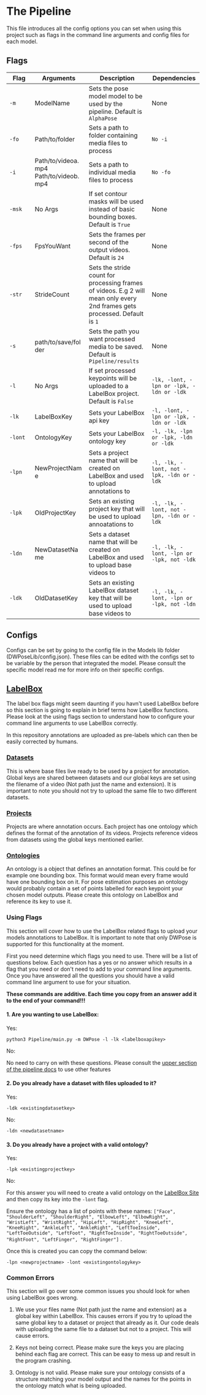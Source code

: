 # The Pipeline

This file introduces all the config options you can set when using this project such as flags in the command line arguments and config files for each model.

## Flags

| <span style="display: inline-block; width:50px">Flag</span> | <div style="width:125px;">Arguments</div> | Description | Dependencies |
| ------------- | ------------- | ------------- | ------------- |
| <span style="display: inline-block; width:50px">```-m```</span> | <div style="width:125px;">ModelName</div> | Sets the pose model model to be used by the pipeline. Default is ```AlphaPose``` | None |
| <span style="display: inline-block; width:50px">```-fo```</span> | <div style="width:125px;">Path/to/folder</div> | Sets a path to folder containing media files to process | ```No -i``` |
| <span style="display: inline-block; width:50px">```-i```</span> | <div style="width:125px;">Path/to/videoa.mp4 Path/to/videob.mp4</div> | Sets a path to individual media files to process | ```No -fo``` |
| <span style="display: inline-block; width:50px">```-msk```</span> | <div style="width:125px;">No Args</div> | If set contour masks will be used instead of basic bounding boxes. Default is ```True``` | None |
| <span style="display: inline-block; width:50px">```-fps```</span> | <div style="width:125px;">FpsYouWant</div> | Sets the frames per second of the output videos. Default is ```24``` | None |
| <span style="display: inline-block; width:50px">```-str```</span> | <div style="width:125px;">StrideCount</div> | Sets the stride count for processing frames of videos. E.g 2 will mean only every 2nd frames gets processed. Default is ```1``` | None |
| <span style="display: inline-block; width:50px">```-s```</span> | <div style="width:125px;">path/to/save/folder</div> | Sets the path you want processed media to be saved. Default is ```Pipeline/results``` | None |
| <span style="display: inline-block; width:50px">```-l```</span> | <div style="width:125px;">No Args</div> | If set processed keypoints will be uploaded to a LabelBox project. Default is ```False``` | ```-lk, -lont, -lpn or -lpk, -ldn or -ldk``` |
| <span style="display: inline-block; width:50px">```-lk```</span> | <div style="width:125px;">LabelBoxKey</div> | Sets your LabelBox api key | ```-l, -lont, -lpn or -lpk, -ldn or -ldk``` |
| <span style="display: inline-block; width:50px">```-lont```</span> | <div style="width:125px;">OntologyKey</div> | Sets your LabelBox ontology key | ```-l, -lk, -lpn or -lpk, -ldn or -ldk``` |
| <span style="display: inline-block; width:50px">```-lpn```</span> | <div style="width:125px;">NewProjectName</div> | Sets a project name that will be created on LabelBox and used to upload annotations to | ```-l, -lk, -lont, not -lpk, -ldn or -ldk``` |
| <span style="display: inline-block; width:50px">```-lpk```</span> | <div style="width:125px;">OldProjectKey</div> | Sets an existing project key that will be used to upload annoatations to | ```-l, -lk, -lont, not -lpn, -ldn or -ldk``` |
| <span style="display: inline-block; width:50px">```-ldn```</span> | <div style="width:125px;">NewDatasetName</div> | Sets a dataset name that will be created on LabelBox and used to upload base videos to | ```-l, -lk, -lont, -lpn or -lpk, not -ldk``` |
| <span style="display: inline-block; width:50px">```-ldk```</span> | <div style="width:125px;">OldDatasetKey</div> | Sets an existing LabelBox dataset key that will be used to upload base videos to | ```-l, -lk, -lont, -lpn or -lpk, not -ldn``` |

## Configs

Configs can be set by going to the config file in the Models lib folder (DWPoseLib/config.json). These files can be edited with the configs set to be variable by the person that integrated the model. Please consult the specific model read me for more info on their specific configs.

## [LabelBox](https://docs.labelbox.com/)

The label box flags might seem daunting if you havn't used LabelBox before so this section is going to explain in brief terms how LabelBox functions. Please look at the using flags section to understand how to configure your command line arguments to use LabelBox correctly.

In this repository annotations are uploaded as pre-labels which can then be easily corrected by humans.

### [Datasets](https://docs.labelbox.com/docs/datasets-datarows)

This is where base files live ready to be used by a project for annotation. Global keys are shared between datasets and our global keys are set using the filename of a video (Not path just the name and extension). It is important to note you should not try to upload the same file to two different datasets.

### [Projects](https://docs.labelbox.com/docs/what-is-a-project)

Projects are where annotation occurs. Each project has one ontology which defines the format of the annotation of its videos. Projects reference videos from datasets using the global keys mentioned earlier.

### [Ontologies](https://docs.labelbox.com/docs/labelbox-ontology)

An ontology is a object that defines an annotation format. This could be for example one bounding box. This format would mean every frame would have one bounding box on it. For pose estimation purposes an ontology would probably contain a set of points labelled for each keypoint your chosen model outputs. Please create this ontology on LabelBox and reference its key to use it.

### Using Flags

This section will cover how to use the LabelBox related flags to upload your models annotations to LabelBox. It is important to note that only DWPose is supported for this functionality at the moment.

First you need determine which flags you need to use. There will be a list of questions below. Each question has a yes or no answer which results in a flag that you need or don't need to add to your command line arguments. Once you have answered all the questions you should have a valid command line argument to use for your situation.

**These commands are additive. Each time you copy from an answer add it to the end of your command!!!**

#### 1. Are you wanting to use LabelBox:

Yes:

```
python3 Pipeline/main.py -m DWPose -l -lk <labelboxapikey>
```

No:

No need to carry on with these questions. Please consult the [upper section of the pipeline docs](https://github.com/Surfytom/Swim2DPose/blob/main/Pipeline/PipelineREADME.md) to use other features

#### 2. Do you already have a dataset with files uploaded to it?

Yes:

```
-ldk <existingdatasetkey>
```

No:

```
-ldn <newdatasetname>
```

#### 3. Do you already have a project with a valid ontology?

Yes:

```
-lpk <existingprojectkey>
```

No:

For this answer you will need to create a valid ontology on the [LabelBox Site](https://app.labelbox.com/) and then copy its key into the ```-lont``` flag. 

Ensure the ontology has a list of points with these names: ```["Face", "ShoulderLeft", "ShoulderRight", "ElbowLeft", "ElbowRight", "WristLeft", "WristRight", "HipLeft", "HipRight", "KneeLeft", "KneeRight", "AnkleLeft", "AnkleRight", "LeftToeInside", "LeftToeOutside", "LeftFoot", "RightToeInside", "RightToeOutside", "RightFoot", "LeftFinger", "RightFinger"]``` . 

Once this is created you can copy the command below:

```
-lpn <newprojectname> -lont <existingontologykey>
```

### Common Errors

This section will go over some common issues you should look for when using LabelBox goes wrong.

1. We use your files name (Not path just the name and extension) as a global key within LabelBox. This causes errors if you try to upload the same global key to a dataset or project that already as it. Our code deals with uploading the same file to a dataset but not to a project. This will cause errors.

2. Keys not being correct. Please make sure the keys you are placing behind each flag are correct. This can be easy to mess up and result in the program crashing.

3. Ontology is not valid. Please make sure your ontology consists of a structure matching your model output and the names for the points in the ontology match what is being uploaded.